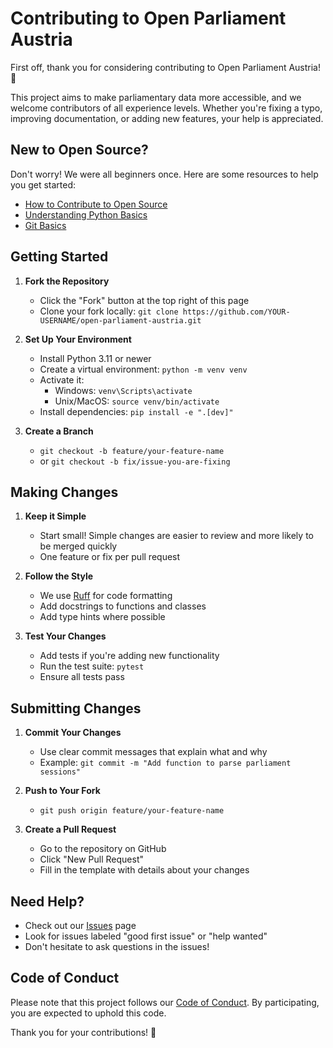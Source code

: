 # Contributing to Open Parliament Austria

First off, thank you for considering contributing to Open Parliament Austria! 🎉

This project aims to make parliamentary data more accessible, and we
welcome contributors of all experience levels. Whether you're fixing a
typo, improving documentation, or adding new features, your help is
appreciated.

## New to Open Source?

Don't worry! We were all beginners once. Here are some resources to help you get started:

- [How to Contribute to Open Source](https://opensource.guide/how-to-contribute/)
- [Understanding Python Basics](https://docs.python.org/3/tutorial/)
- [Git Basics](https://git-scm.com/book/en/v2/Getting-Started-Git-Basics)

## Getting Started

1. **Fork the Repository**
   - Click the "Fork" button at the top right of this page
   - Clone your fork locally: `git clone https://github.com/YOUR-USERNAME/open-parliament-austria.git`

2. **Set Up Your Environment**
   - Install Python 3.11 or newer
   - Create a virtual environment: `python -m venv venv`
   - Activate it:
     - Windows: `venv\Scripts\activate`
     - Unix/MacOS: `source venv/bin/activate`
   - Install dependencies: `pip install -e ".[dev]"`

3. **Create a Branch**
   - `git checkout -b feature/your-feature-name`
   - or `git checkout -b fix/issue-you-are-fixing`

## Making Changes

1. **Keep it Simple**
   - Start small! Simple changes are easier to review and more likely to be merged quickly
   - One feature or fix per pull request

2. **Follow the Style**
   - We use [Ruff](https://docs.astral.sh/ruff/) for code formatting
   - Add docstrings to functions and classes
   - Add type hints where possible

3. **Test Your Changes**
   - Add tests if you're adding new functionality
   - Run the test suite: `pytest`
   - Ensure all tests pass

## Submitting Changes

1. **Commit Your Changes**
   - Use clear commit messages that explain what and why
   - Example: `git commit -m "Add function to parse parliament sessions"`

2. **Push to Your Fork**
   - `git push origin feature/your-feature-name`

3. **Create a Pull Request**
   - Go to the repository on GitHub
   - Click "New Pull Request"
   - Fill in the template with details about your changes

## Need Help?

- Check out our [Issues](https://github.com/your-org/open-parliament-austria/issues) page
- Look for issues labeled "good first issue" or "help wanted"
- Don't hesitate to ask questions in the issues!

## Code of Conduct

Please note that this project follows our [Code of Conduct](CODE_OF_CONDUCT.md). By participating, you are expected to uphold this code.

Thank you for your contributions! 🙏
